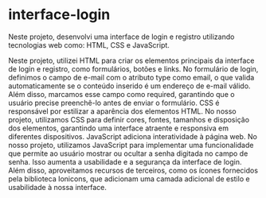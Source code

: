 # interface-login
Neste projeto, desenvolvi uma interface de login e registro  utilizando tecnologias web como: HTML, CSS e JavaScript.

Neste projeto, utilizei HTML para criar os elementos principais da interface de login e registro, como formulários, botões e links. No formulário de login, definimos o campo de e-mail com o atributo type como email, o que valida automaticamente se o conteúdo inserido é um endereço de e-mail válido. Além disso, marcamos esse campo como required, garantindo que o usuário precise preenchê-lo antes de enviar o formulário.
CSS é responsável por estilizar a aparência dos elementos HTML. No nosso projeto, utilizamos CSS para definir cores, fontes, tamanhos e disposição dos elementos, garantindo uma interface atraente e responsiva em diferentes dispositivos. JavaScript adiciona interatividade à página web. No nosso projeto, utilizamos JavaScript para implementar uma funcionalidade que permite ao usuário mostrar ou ocultar a senha digitada no campo de senha. Isso aumenta a usabilidade e a segurança da interface de login.
Além disso, aproveitamos recursos de terceiros, como os ícones fornecidos pela biblioteca Ionicons, que adicionam uma camada adicional de estilo e usabilidade à nossa interface.








